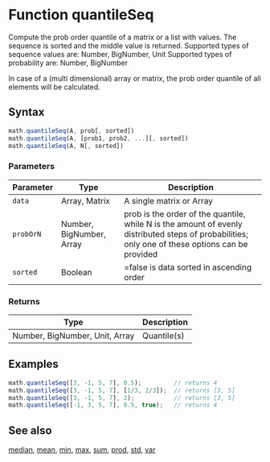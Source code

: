 <!-- Note: This file is automatically generated from source code comments. Changes made in this file will be overridden. -->

# Function quantileSeq

Compute the prob order quantile of a matrix or a list with values.
The sequence is sorted and the middle value is returned.
Supported types of sequence values are: Number, BigNumber, Unit
Supported types of probability are: Number, BigNumber

In case of a (multi dimensional) array or matrix, the prob order quantile
of all elements will be calculated.


## Syntax

```js
math.quantileSeq(A, prob[, sorted])
math.quantileSeq(A, [prob1, prob2, ...][, sorted])
math.quantileSeq(A, N[, sorted])
```

### Parameters

Parameter | Type | Description
--------- | ---- | -----------
`data` | Array, Matrix | A single matrix or Array
`probOrN` | Number, BigNumber, Array | prob is the order of the quantile, while N is the amount of evenly distributed steps of probabilities; only one of these options can be provided
`sorted` | Boolean | =false              is data sorted in ascending order

### Returns

Type | Description
---- | -----------
Number, BigNumber, Unit, Array | Quantile(s)


## Examples

```js
math.quantileSeq([3, -1, 5, 7], 0.5);         // returns 4
math.quantileSeq([3, -1, 5, 7], [1/3, 2/3]);  // returns [3, 5]
math.quantileSeq([3, -1, 5, 7], 2);           // returns [3, 5]
math.quantileSeq([-1, 3, 5, 7], 0.5, true);   // returns 4
```


## See also

[median](median.md),
[mean](mean.md),
[min](min.md),
[max](max.md),
[sum](sum.md),
[prod](prod.md),
[std](std.md),
[var](var.md)
